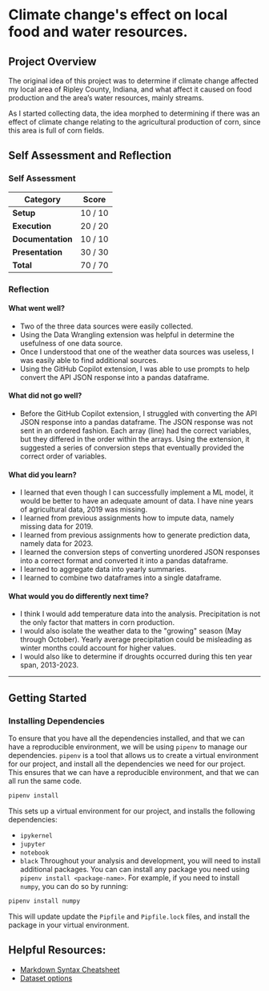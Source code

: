 # Climate change's effect on local food and water resources.

## Project Overview

The original idea of this project was to determine if climate change affected my local area of Ripley County, Indiana, and what affect it caused on food production and the area’s water resources, mainly streams.  

As I started collecting data, the idea morphed to determining if there was an effect of climate change relating to the agricultural production of corn, since this area is full of corn fields.

## Self Assessment and Reflection

<!-- Edit the following section with your self assessment and reflection -->

### Self Assessment
<!-- Replace the (...) with your score -->

| Category          | Score    |
| ----------------- | -------- |
| **Setup**         | 10 / 10  |
| **Execution**     | 20 / 20  |
| **Documentation** | 10 / 10  |
| **Presentation**  | 30 / 30  |
| **Total**         | 70 / 70  |

### Reflection
<!-- Edit the following section with your reflection -->

#### What went well?
- Two of the three data sources were easily collected.
- Using the Data Wrangling extension was helpful in determine the usefulness of one data source.
- Once I understood that one of the weather data sources was useless, I was easily able to find additional sources.
- Using the GitHub Copilot extension, I was able to use prompts to help convert the API JSON response into a pandas dataframe. 
#### What did not go well?
- Before the GitHub Copilot extension, I struggled with converting the API JSON response into a pandas dataframe.  The JSON response was not sent in an ordered fashion.  Each array (line) had the correct variables, but they differed in the order within the arrays.  Using the extension, it suggested a series of conversion steps that eventually provided the correct order of variables.
#### What did you learn?
- I learned that even though I can successfully implement a ML model, it would be better to have an adequate amount of data.  I have nine years of agricultural data, 2019 was missing.
- I learned from previous assignments how to impute data, namely missing data for 2019.
- I learned from previous assignments how to generate prediction data, namely data for 2023.
- I learned the conversion steps of converting unordered JSON responses into a correct format and converted it into a pandas dataframe.
- I learned to aggregate data into yearly summaries.
- I learned to combine two dataframes into a single dataframe.
#### What would you do differently next time?
- I think I would add temperature data into the analysis.  Precipitation is not the only factor that matters in corn production.
- I would also isolate the weather data to the "growing" season (May through October).  Yearly average precipitation could be misleading as winter months could account for higher values.
- I would also like to determine if droughts occurred during this ten year span, 2013-2023.
---

## Getting Started
### Installing Dependencies

To ensure that you have all the dependencies installed, and that we can have a reproducible environment, we will be using `pipenv` to manage our dependencies. `pipenv` is a tool that allows us to create a virtual environment for our project, and install all the dependencies we need for our project. This ensures that we can have a reproducible environment, and that we can all run the same code.

```bash
pipenv install
```

This sets up a virtual environment for our project, and installs the following dependencies:

- `ipykernel`
- `jupyter`
- `notebook`
- `black`
  Throughout your analysis and development, you will need to install additional packages. You can can install any package you need using `pipenv install <package-name>`. For example, if you need to install `numpy`, you can do so by running:

```bash
pipenv install numpy
```

This will update update the `Pipfile` and `Pipfile.lock` files, and install the package in your virtual environment.

## Helpful Resources:
* [Markdown Syntax Cheatsheet](https://docs.github.com/en/get-started/writing-on-github/getting-started-with-writing-and-formatting-on-github/basic-writing-and-formatting-syntax)
* [Dataset options](https://it4063c.github.io/guides/datasets)